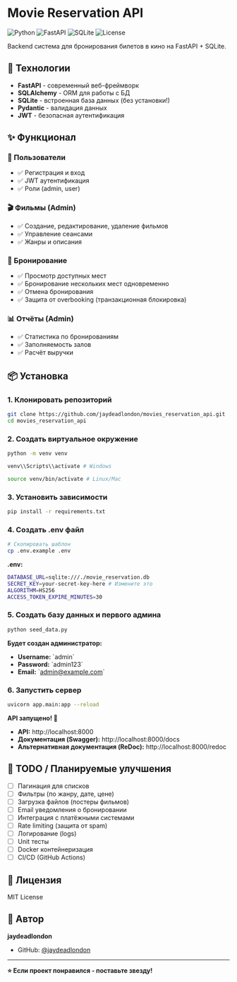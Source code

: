 # Movie Reservation API

![Python](https://img.shields.io/badge/python-3.12-blue.svg)
![FastAPI](https://img.shields.io/badge/FastAPI-0.104-green.svg)
![SQLite](https://img.shields.io/badge/database-SQLite-blue.svg)
![License](https://img.shields.io/badge/license-MIT-blue.svg)

Backend система для бронирования билетов в кино на FastAPI + SQLite.

## 🚀 Технологии

- **FastAPI** - современный веб-фреймворк
- **SQLAlchemy** - ORM для работы с БД
- **SQLite** - встроенная база данных (без установки!)
- **Pydantic** - валидация данных
- **JWT** - безопасная аутентификация

## ✨ Функционал

### 👤 Пользователи
- ✅ Регистрация и вход
- ✅ JWT аутентификация
- ✅ Роли (admin, user)

### 🎬 Фильмы (Admin)
- ✅ Создание, редактирование, удаление фильмов
- ✅ Управление сеансами
- ✅ Жанры и описания

### 🎫 Бронирование
- ✅ Просмотр доступных мест
- ✅ Бронирование нескольких мест одновременно
- ✅ Отмена бронирования
- ✅ Защита от overbooking (транзакционная блокировка)

### 📊 Отчёты (Admin)
- ✅ Статистика по бронированиям
- ✅ Заполняемость залов
- ✅ Расчёт выручки

## 📦 Установка

### 1. Клонировать репозиторий

```bash
git clone https://github.com/jaydeadlondon/movies_reservation_api.git
cd movies_reservation_api
```

### 2. Создать виртуальное окружение

```bash
python -m venv venv

venv\\Scripts\\activate # Windows

source venv/bin/activate # Linux/Mac
```

### 3. Установить зависимости

```bash
pip install -r requirements.txt
```

### 4. Создать .env файл

```bash
# Скопировать шаблон
cp .env.example .env
```

**.env:**
```bash
DATABASE_URL=sqlite:///./movie_reservation.db
SECRET_KEY=your-secret-key-here # Измените это
ALGORITHM=HS256
ACCESS_TOKEN_EXPIRE_MINUTES=30
```

### 5. Создать базу данных и первого админа

```bash
python seed_data.py
```

**Будет создан администратор:**
- **Username:** \`admin\`
- **Password:** \`admin123\`
- **Email:** \`admin@example.com\`


### 6. Запустить сервер

```bash
uvicorn app.main:app --reload
```

**API запущено! 🎉**

- **API:** http://localhost:8000
- **Документация (Swagger):** http://localhost:8000/docs
- **Альтернативная документация (ReDoc):** http://localhost:8000/redoc

## 📝 TODO / Планируемые улучшения

- [ ] Пагинация для списков
- [ ] Фильтры (по жанру, дате, цене)
- [ ] Загрузка файлов (постеры фильмов)
- [ ] Email уведомления о бронировании
- [ ] Интеграция с платёжными системами
- [ ] Rate limiting (защита от spam)
- [ ] Логирование (logs)
- [ ] Unit тесты
- [ ] Docker контейнеризация
- [ ] CI/CD (GitHub Actions)

## 📄 Лицензия

MIT License

## 👤 Автор

**jaydeadlondon**

- GitHub: [@jaydeadlondon](https://github.com/jaydeadlondon)

---

**⭐ Если проект понравился - поставьте звезду!**